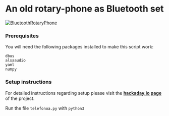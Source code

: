 # An old rotary-phone as Bluetooth set
<a href="https://hackaday.io/project/165208-an-old-rotary-phone-as-bluetooth-set"><img src="https://cdn.hackaday.io/images/6515591556216314998.jpg" title="Bluetooth Rotary Phone" alt="BluetoothRotaryPhone"></a>

### Prerequisites

You will need the following packages installed to make this script work:

```
dbus
alsaaudio
yaml
numpy
```

### Setup instructions

For detailed instructions regarding setup please visit the <a href="https://hackaday.io/project/165208-an-old-rotary-phone-as-bluetooth-set" target="_blank">**hackaday.io page**</a> of the project.

Run the file ``telefonoa.py`` with ``python3``
